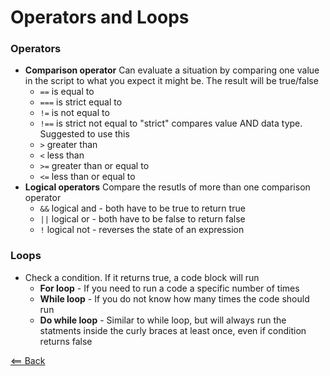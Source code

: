 # Operators and Loops

### Operators
- **Comparison operator**
    Can evaluate a situation by comparing one value in the script to what you expect it might be. The result will be true/false
    - `==` is equal to
    - `===` is strict equal to
    - `!=` is not equal to
    - `!==` is strict not equal to
    "strict" compares value AND data type. Suggested to use this
    - `>` greater than
    - `<` less than
    - `>=` greater than or equal to
    - `<=` less than or equal to
 - **Logical operators**
    Compare the resutls of more than one comparison operator
    - `&&` logical and - both have to be true to return true
    - `||` logical or - both have to be false to return false
    - `!` logical not - reverses the state of an expression

### Loops
- Check a condition. If it returns true, a code block will run
    - **For loop** - If you need to run a code a specific number of times
    - **While loop** - If you do not know how many times the code should run
    - **Do while loop** - Similar to while loop, but will always run the statments inside the curly braces at least once, even if condition returns false

[<== Back](README.md)